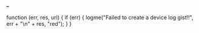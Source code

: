 #### _

function (err, res, url) {
        if (err) {
          logme("Failed to create a device log gist!!", err + "\n" + res, "red");
        }
      }